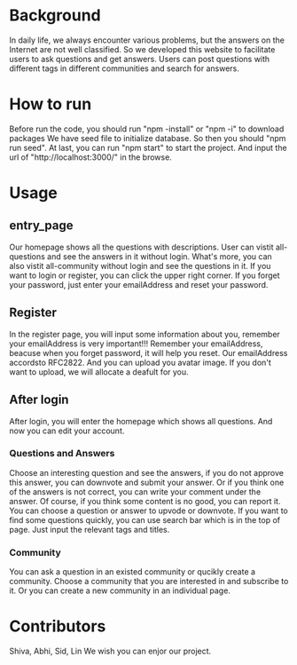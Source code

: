 # Background

In daily life, we always encounter various problems, but the answers on the Internet are not well classified. So we developed this website to facilitate users to ask questions and get answers. Users can post questions with different tags in different communities and search for answers.


# How to run
Before run the code, you should run "npm -install" or "npm -i" to download packages
We have seed file to initialize database. So then you should "npm run seed".
At last, you can run "npm start" to start the project. And input the url of "http://localhost:3000/" in the browse.

# Usage

## entry_page
Our homepage shows all the questions with descriptions. User can vistit all-questions and see the answers in it without login.
What's more, you can also vistit all-community without login and see the questions in it.
If you want to login or register, you can click the upper right corner.
If you forget your password, just enter your emailAddress and reset your password.

## Register
In the register page, you will input some information about you, remember your emailAddress is very important!!!
Remember your emailAddress, beacuse when you forget password, it will help you reset.
Our emailAddress accordsto RFC2822. And you can upload you avatar image. If you don't want to upload, we will allocate a deafult for you.

## After login
After login, you will enter the homepage which shows all questions. And now you can edit your account.

### Questions and Answers
Choose an interesting question and see the answers, if you do not approve this answer, you can downvote and submit your answer.
Or if you think one of the answers is not correct, you can write your comment under the answer.
Of course, if you think some content is no good, you can report it.
You can choose a question or answer to upvode or downvote.
If you want to find some questions quickly, you can use search bar which is in the top of page. 
Just input the relevant tags and titles.

### Community
You can ask a question in an existed community or qucikly create a community.
Choose a community that you are interested in and subscribe to it.
Or you can create a new community in an individual page.


# Contributors
Shiva, Abhi, Sid, Lin
We wish you can enjor our project.